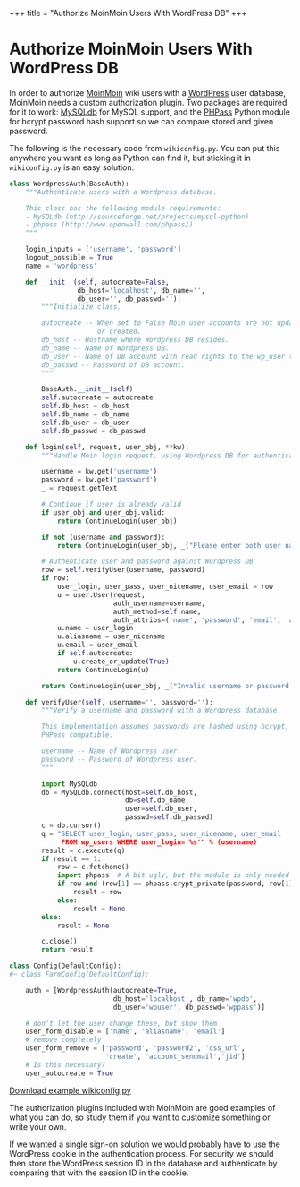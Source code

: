 +++
title = "Authorize MoinMoin Users With WordPress DB"
+++
# Authorize MoinMoin Users With WordPress DB

In order to authorize [MoinMoin](http://moinmo.in/) wiki users with a [WordPress](http://wordpress.org/) user database, MoinMoin needs a custom authorization plugin. Two packages are required for it to work: [MySQLdb](http://sourceforge.net/projects/mysql-python) for MySQL support, and the [PHPass](http://www.openwall.com/phpass/) Python module for bcrypt password hash support so we can compare stored and given password.

The following is the necessary code from `wikiconfig.py`. You can put this anywhere you want as long as Python can find it, but sticking it in `wikiconfig.py` is an easy solution.

```python
class WordpressAuth(BaseAuth):
    """Authenticate users with a Wordpress database.

    This class has the following module requirements:
    - MySQLdb (http://sourceforge.net/projects/mysql-python)
    - phpass (http://www.openwall.com/phpass/)
    """

    login_inputs = ['username', 'password']
    logout_possible = True
    name = 'wordpress'

    def __init__(self, autocreate=False,
                 db_host='localhost', db_name='',
                 db_user='', db_passwd=''):
        """Initialize class.

        autocreate -- When set to False Moin user accounts are not updated
                      or created.
        db_host -- Hostname where Wordpress DB resides.
        db_name -- Name of Wordpress DB.
        db_user -- Name of DB account with read rights to the wp_user table.
        db_passwd -- Password of DB account.
        """

        BaseAuth.__init__(self)
        self.autocreate = autocreate
        self.db_host = db_host
        self.db_name = db_name
        self.db_user = db_user
        self.db_passwd = db_passwd

    def login(self, request, user_obj, **kw):
        """Handle Moin login request, using Wordpress DB for authentication."""

        username = kw.get('username')
        password = kw.get('password')
        _ = request.getText

        # Continue if user is already valid
        if user_obj and user_obj.valid:
            return ContinueLogin(user_obj)

        if not (username and password):
            return ContinueLogin(user_obj, _("Please enter both user name and password."))

        # Authenticate user and password against Wordpress DB
        row = self.verifyUser(username, password)
        if row:
            user_login, user_pass, user_nicename, user_email = row
            u = user.User(request,
                          auth_username=username,
                          auth_method=self.name,
                          auth_attribs=('name', 'password', 'email', 'aliasname'))
            u.name = user_login
            u.aliasname = user_nicename
            u.email = user_email
            if self.autocreate:
                u.create_or_update(True)
            return ContinueLogin(u)

        return ContinueLogin(user_obj, _("Invalid username or password."))

    def verifyUser(self, username='', password=''):
        """Verify a username and password with a Wordpress database.

        This implementation assumes passwords are hashed using bcrypt, and are
        PHPass compatible.

        username -- Name of Wordpress user.
        password -- Password of Wordpress user.
        """

        import MySQLdb
        db = MySQLdb.connect(host=self.db_host,
                             db=self.db_name,
                             user=self.db_user,
                             passwd=self.db_passwd)
        c = db.cursor()
        q = "SELECT user_login, user_pass, user_nicename, user_email
             FROM wp_users WHERE user_login='%s'" % (username)
        result = c.execute(q)
        if result == 1:
            row = c.fetchone()
            import phpass  # A bit ugly, but the module is only needed here
            if row and (row[1] == phpass.crypt_private(password, row[1])):
                result = row
            else:
                result = None
        else:
            result = None

        c.close()
        return result

class Config(DefaultConfig):
#~ class FarmConfig(DefaultConfig):

    auth = [WordpressAuth(autocreate=True,
                          db_host='localhost', db_name='wpdb',
                          db_user='wpuser', db_passwd='wppass')]

    # don't let the user change these, but show them
    user_form_disable = ['name', 'aliasname', 'email']
    # remove completely
    user_form_remove = ['password', 'password2', 'css_url',
                        'create', 'account_sendmail','jid']
    # Is this necessary?
    user_autocreate = True
```

[Download example wikiconfig.py](wikiconfig-wordpress-auth.zip)

The authorization plugins included with MoinMoin are good examples of what you can do, so study them if you want to customize something or write your own.

If we wanted a single sign-on solution we would probably have to use the WordPress cookie in the authentication process. For security we should then store the WordPress session ID in the database and authenticate by comparing that with the session ID in the cookie.
